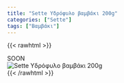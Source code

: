 ```yaml
---
title: "Sette Υδρόφυλο βαμβάκι 200g"
categories: ["Sette"]
tags: ["Βαμβάκι"]
---
```

{{< rawhtml >}}

<div class="sload440"><div class="product">SOON<br><div class="pimg"><img alt="Sette Υδρόφυλο βαμβάκι 200g" title="Sette Υδρόφυλο βαμβάκι 200g" src="/media/images/sette-ydrofylo-bambaki-200g.jpg"></div></div></div>
{{< /rawhtml >}}


